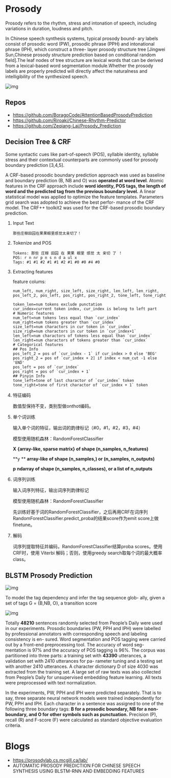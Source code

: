# Prosody

Prosody refers to the rhythm, stress and intonation of speech, including variations in duration, loudness and pitch.

In Chinese speech synthesis systems, typical prosody bound- ary labels consist of prosodic word (PW), prosodic phrase (PPH) and intonational phrase (IPH), which construct a three- layer prosody structure tree [Jingwei Sun,Chinese prosody structure prediction based on conditional random field].The leaf nodes of tree structure are lexical words that can be derived from a lexical-based word segmentation module.Whether the prosody labels are properly predicted will directly affect the naturalness and intelligibility of the synthesized speech.

![img](/Users/zhanghui41/workspace/zh794390558.github.io/src/_static/prosody-sctructure-tree.png)

## Repos

* https://github.com/BoragoCode/AttentionBasedProsodyPrediction
* https://github.com/Riroaki/Chinese-Rhythm-Predictor
* https://github.com/Zeqiang-Lai/Prosody_Prediction

## Decision Tree & CRF

Some syntactic cues like part-of-speech (POS), syllable identity, syllable stress and their contextual counterparts are commonly used for prosody boundary prediction [3,4,5].

A CRF-based prosodic boundary prediction approach was used as baseline and boundary prediction (B, NB and O) was **operated at word level**. Atomic features in the CRF approach include **word identity, POS tags, the length of word and the predicted tag from the previous boundary level.** A linear statistical model was applied to optimize the feature templates. Parameters grid search was adopted to achieve the best perfor- mance of the CRF model. The CRF++ toolkit2 was used for the CRF-based prosodic boundary prediction.

1. Input Text

   ```
   那些庄稼田园在果果眼里感觉太亲切了！
   ```

2. Tokenize and POS

   ```
   Tokens: 那些 庄稼 田园 在 果果 眼里 感觉 太 亲切 了 ！
   POS: r n nr p n s n d a ul x
   Tags: #1 #1 #2 #1 #1 #2 #1 #0 #0 #4 #0 
   ```

3. Extracting features

   feature colums:

   ```
   num_left, num_right, size_left, size_right, len_left, len_right, pos_left_2, pos_left, pos_right, pos_right_2, tone_left, tone_right
   ```

   ```
   token_len=num tokens exclude punctation
   cur_index=current token index, cur_index is belong to left part
   # Numeric features
   num_left=num tokens less equal than `cur_index`
   num_right=num tokens greater than `cur_index`
   size_left=num charactors in cur token in `cur_index`
   size_righ=num charactors in cur token in `cur_index+1`
   len_left=num charactors of tokens less equal than `cur_index`
   len_right=num charactors of tokens greater than `cur_index`
   # Categorical features
   ## Pos Info
   pos_left_2 = pos of `cur_index - 1` if cur_index > 0 else 'BEG'
   pos_right_2 = pos of `cur_index + 2] if index < num_cut -1 else 'END'
   pos_left = pos of `cur_index`
   pos_right = pos of `cur_index + 1`
   ## Pinyin Info
   tone_left=tone of last charactor of `cur_index` token
   tone_right=tone of first charactor of `cur_index + 1` token
   ```

4. 特征编码

   数值型保持不变，类别型做onthot编码。

5. 单个词训练

   输入单个词的特征，输出词的韵律标记（#0，#1，#2，#3，#4）

   模型使用随机森林：RandomForestClassifier 

   **X** **{array-like, sparse matrix} of shape (n_samples, n_features)**

   **y ** **array-like of shape (n_samples,) or (n_samples, n_outputs)**

   **p** **ndarray of shape (n_samples, n_classes), or a list of n_outputs**

6. 词序列训练

   输入词序列特征，输出词序列韵律标记

   模型使用随机森林：RandomForestClassifier 

   先训练好基于词的RandomForestClassifier，之后再用CRF在词序列 RandomForestClassifier.predict_proba的结果score作为emit score上做finetune。

7. 解码

   词序列提取特征并编码，RandomForestClassifier结算proba scores。使用CRF时，使用 Viterbi 解码；否则，使用greedy search取每个词的最大概率class。

## BLSTM Prosody Prediction

![img](/Users/zhanghui41/workspace/zh794390558.github.io/src/_static/blstm-prosody.png)

To model the tag dependency and infer the tag sequence glob- ally, given a set of tags G = {B,NB, O}, a transition score 

![img](/Users/zhanghui41/workspace/zh794390558.github.io/src/_static/crf-loss.png)

Totally **48210** sentences randomly selected from People’s Daily were used in our experiments. Prosodic boundaries (PW, PPH and IPH) were labelled by professional annotators with corresponding speech and labeling consistency is en- sured. Word segmentation and POS tagging were carried out by a front-end preprocessing tool. The accuracy of word seg- mentation is 97% and the accuracy of POS tagging is 96%. The corpus was partitioned into three parts: a training set with **43390** utterances, a validation set with 2410 utterances for pa- rameter tuning and a testing set with another 2410 utterances. A character dictionary D of size 4030 was extracted from the training set. A large set of raw texts was also collected from People’s Daily for unsupervised embedding feature learning. All texts were preprocessed with text normalization.

In the experiments, PW, PPH and IPH were predicted separately. That is to say, three separate neural network models were trained independently for PW, PPH and IPH. Each character in a sentence was assigned to one of the following three boundary tags: **B for a prosodic boundary, NB for a non-boundary, and O for other symbols such as punctuation.** Precision (P), recall (R) and F-score (F) were calculated as standard objective evaluation criteria.

# Blogs

* https://prosodylab.cs.mcgill.ca/lab/
* AUTOMATIC PROSODY PREDICTION FOR CHINESE SPEECH SYNTHESIS USING BLSTM-RNN AND EMBEDDING FEATURES

